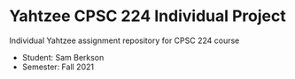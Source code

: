 # Yahtzee CPSC 224 Individual Project

Individual Yahtzee assignment repository for CPSC 224 course

- Student: Sam Berkson
- Semester: Fall 2021

